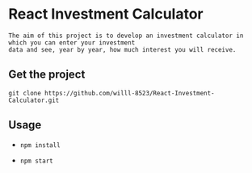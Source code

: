 # React Investment Calculator

    The aim of this project is to develop an investment calculator in which you can enter your investment 
    data and see, year by year, how much interest you will receive.

## Get the project

  ```git clone https://github.com/willl-8523/React-Investment-Calculator.git```

## Usage

- ```npm install```
  
- ```npm start```
